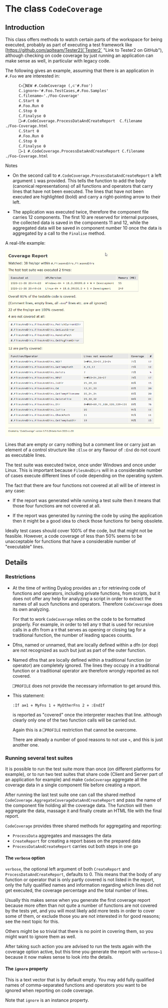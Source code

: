 # The class `CodeCoverage`

## Introduction

This class offers methods to watch certain parts of the workspace for being executed, probably as part of executing
a test framework like [https://github.com/aplteam/Tester2](`Tester2` "Link to Tester2 on GitHub"), although checking
on code coverage by just running an application can make sense as well, in particular with legacy code.

The following gives an example, assuming that there is an application in `#.Foo` we are interested in:

```
      C←⎕NEW #.CodeCoverage (,⊂'#.Foo')
      C.ignore←'#.Foo.TestCases,#.Foo.Samples'
      C.filename←'./Foo-Coverage'
      C.Start ⍬
      #.Foo.Run ⍬
      C.Stop ⍬
      C.Finalyse ⍬
      ⎕←#.CodeCoverage.ProcessDataAndCreateReport  C.filename
./Foo-Coverage.html      
      C.Start ⍬
      #.Foo.Run ⍬
      C.Stop ⍬
      C.Finalyse ⍬
      ⎕←1 #.CodeCoverage.ProcessDataAndCreateReport C.filename      
./Foo-Coverage.html      
```

Notes

* On the second call to `#.CodeCoverage.ProcessDataAndCreateReport` a left argument `1` was provided. This tells the function to add the body (canonical representations) of all functions and operators that carry lines that have not been executed. The lines that have not been executed are highlighted (bold) and carry a right-pointing arrow to their left.

* The application was executed twice, therefore the component file carries 12 components. The first 10 are reserved for internal purposes, the collected data is saved in the components 11 and 12, while the aggregated data will be saved in component number 10 once the data is aggregated by a call to the `Finalise` method.

A real-life example:

![Example](example.png "Example")

Lines that are empty or carry nothing but a comment line or carry just an element of a control structure like `:Else` or any flavour of `:End` do not count as executable lines.

The test suite was executed twice, once under Windows and once under Linux. This is important because `FilesAndDirs` will in a considerable number of cases execute different lines of code depending on the operating system.

The fact that there are four functions not covered at all will be of interest in any case:

  * If the report was generated while running a test suite then it means that those four functions are not covered at all.
  
  * If the report was generated by running the code by using the application then it might be a good idea to check those functions for being obsolete.
  
Ideally test cases should cover 100% of the code, but that might not be feasible. However, a code coverage of less than 50% seems to be unacceptable for functions that have a considerable number of "executable" lines.



## Details

### Restrictions

* At the time of writing Dyalog provides an `⌶` for retrieving code of functions and operators, including private functions, from scripts, but it does not offer any help for analyzing a script in order to extract the names of all such functions and operators. Therefore `CodeCoverage` does its own analyzing.

  For that to work `CodeCoverage` relies on the code to be formatted properly. For example, in order to tell any `∇` that is used for recursive calls in a dfn from a `∇` that serves as opening or closing tag for a traditional function, the number of leading spaces counts.

* Dfns, named or unnamed, that are locally defined within a dfn (or dop) are not recognized as such but just as part of the outer function.

* Named dfns that are locally defined within a traditional function (or operator) are completely ignored. The lines they occupy in a traditional function or a traditional operator are therefore wrongly reported as not covered. 

  `⎕PROFILE` does not provide the necessary information to get around this.

* This statement:

  ```
  :If a≡1 ⋄ MyFns 1 ⋄ MyOtherFns 2 ⋄ :EndIf
  ```

  is reported as "covered" once the interpreter reaches that line. although clearly only one of the two function calls will be carried out.

  Again this is a `⎕PROFILE` restriction that cannot be overcome.

  There are already a number of good reasons to not use `⋄`, and this is just another one.

### Running several test suites

It is possible to run the test suite more than once (on different platforms for example), or to run two test suites that share code (Client and Server part of an application for example) and make `CodeCoverage` aggregate all the coverage data in a single component file before creating a report.

After running the last test suite one can call the shared method `CodeCoverage.AggregateCoverageDataAndCreateReport` and pass the name of the component file holding all the  coverage data. The function will then aggregate the data, massage it and finally create an HTML file with the final report.

`CodeCoverage` provides three shared methods for aggregating and reporting:

* `ProcessData` aggregates and massages the data
* `CreateReport` for creating a report bases on the prepared data
* `ProcessDataAndCreateReport` carries out both steps in one go

#### The `verbose` option

`verbose`, the optional left argument of both `CreateReport` and `ProcessDataAndCreateReport`, defaults to 0. This means that the body of any function or operator that is only partly covered is not listed in the report, only the fully qualified names and information regarding which lines did not get executed, the coverage percentage and the total number of lines.

Usually this makes sense when you generate the first coverage report because more often than not quite a number of functions are not covered by the tests yet, and you will most likely add more tests in order to cover some of them, or exclude those you are not interested in for good reasons; see the next topic for this.

Others might be so trivial that there is no point in covering them, so you might want to ignore them as well.

After taking such action you are advised to run the tests again with the coverage option active, but this time you generate the report with `verbose←1` because it now makes sense to look into the  details.

#### The `ignore` property

This is a text vector that is by default empty. You may add fully qualified names of comma-separated functions and operators you want to be ignored when reporting on code coverage.

Note that `ignore` is an instance property.